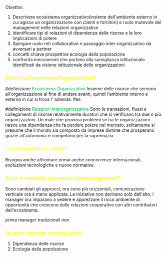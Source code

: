 
Obiettivi:

1. Descrivere ecosistema organizzativo(insieme dell'ambiente esterno in cui agisce un organizzazione con clienti e fornitori) e ruolo mutevole del management nelle relazioni organizzative
2.  Identificare tipi di relazioni di dipendenza delle risorse e le loro implicazioni di potere
3. Spiegare ruolo reti collaborative e passaggio inter-organizzativo da avversari a partner
4. concetti chiave prospettiva ecologia della popolazione
5. confronta meccanismi che portano alla somiglianza istituzionale identificati da visione istituzionale delle organizzazioni

### <font color="#ffff00">Cos'è un Ecosistema Organizzativo?</font>

#definizione <font color="#00b050">Ecosistema Organizzativo</font>
   Insieme delle risorse che servono all'organizzazione al fine di andare avanti, quindi l'ambiente interno e esterno in cui si trova l' azienda.
   #es 


#definizione <font color="#00b050">Relazioni Interorganizzative</font>
   Sono le transazioni, flussi e collegamenti di risorse relativamente duraturi che si verificano tra due o più organizzazioni. Un male che provoca problemi se tra le organizzazioni nasce una dipendenza che fa perdere potere nel mercato, solitamente si presume che il mondo sia composto da imprese distinte che prosperano grazie all'autonomia e competono per la supremazia.

### <font color="#ffff00">La concorrenza è morta?</font>

Bisogna anche affrontare ormai anche concorrenze internazionali, evoluzioni tecnologiche e nuove normative.


### <font color="#ffff00">Cosa è cambiato nel mondo del management?</font>

Sono cambiati gli approcci, ora sono più orizzontali, comunicazione verticale ora è meno applicata. Le iniziative non derivano solo dall'alto, i manager ora imparano a vedere e apprezzare il ricco ambiente di opportunità che crescono dalle relazioni cooperative con altri contributori dell'ecosistema.

prima manager tradizionali non



### <font color="#ffff00">Quadro relazioni organizzative</font>




1. Dipendenza delle risorse
2. Ecologia della popolazione
